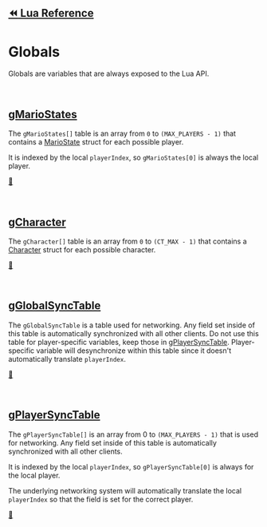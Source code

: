 ## [:rewind: Lua Reference](lua.md)

# Globals
Globals are variables that are always exposed to the Lua API.

<br />

## [gMarioStates](#gMarioStates)
The `gMarioStates[]` table is an array from `0` to `(MAX_PLAYERS - 1)` that contains a [MarioState](structs.md#MarioState) struct for each possible player.

It is indexed by the local `playerIndex`, so `gMarioStates[0]` is always the local player.

[:arrow_up_small:](#)

<br />

## [gCharacter](#gCharacter)
The `gCharacter[]` table is an array from `0` to `(CT_MAX - 1)` that contains a [Character](structs.md#Character) struct for each possible character.

[:arrow_up_small:](#)

<br />

## [gGlobalSyncTable](#gGlobalSyncTable)
The `gGlobalSyncTable` is a table used for networking. Any field set inside of this table is automatically synchronized with all other clients. Do not use this table for player-specific variables, keep those in [gPlayerSyncTable](#gPlayerSyncTable). Player-specific variable will desynchronize within this table since it doesn't automatically translate `playerIndex`.

[:arrow_up_small:](#)

<br />

## [gPlayerSyncTable](#gPlayerSyncTable)
The `gPlayerSyncTable[]` is an array from 0 to `(MAX_PLAYERS - 1)` that is used for networking. Any field set inside of this table is automatically synchronized with all other clients. 

It is indexed by the local `playerIndex`, so `gPlayerSyncTable[0]` is always for the local player.

The underlying networking system will automatically translate the local `playerIndex` so that the field is set for the correct player.

[:arrow_up_small:](#)
